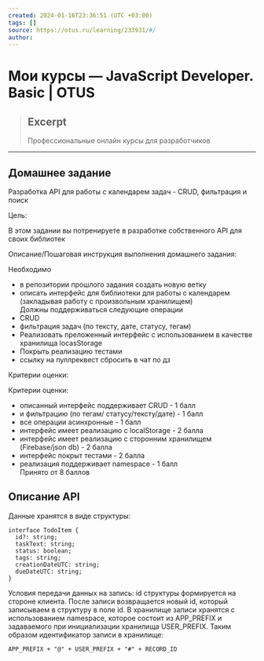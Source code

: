 ```yaml
---
created: 2024-01-16T23:36:51 (UTC +03:00)
tags: []
source: https://otus.ru/learning/233931/#/
author:
---
```


# Мои курсы — JavaScript Developer. Basic | OTUS

> ## Excerpt
>
> Профессиональные онлайн курсы для разработчиков

---

## Домашнее задание

Разработка API для работы с календарем задач - CRUD, фильтрация и поиск

Цель:

В этом задании вы потренируете в разработке собственного API для своих библиотек

Описание/Пошаговая инструкция выполнения домашнего задания:

Необходимо

- в репозитории прошлого задания создать новую ветку
- описать интерфейс для библиотеки для работы с календарем (закладывая работу с произвольным хранилищем)  
  Должны поддерживаться следующие операции
- CRUD
- фильтрация задач (по тексту, дате, статусу, тегам)
- Реализовать преложенный интерфейс с использованием в качестве хранилища locasStorage
- Покрыть реализацию тестами
- ссылку на пуллреквест сбросить в чат по дз

Критерии оценки:

Критерии оценки:

- описанный интерфейс поддерживает CRUD - 1 балл
- и фильтрацию (по тегам/ статусу/тексту/дате) - 1 балл
- все операции асинхронные - 1 балл
- интерфейс имеет реализацию с localStorage - 2 балла
- интерфейс имеет реализацию с сторонним хранилищем (Firebase/json db) - 2 балла
- интерфейс покрыт тестами - 2 балла
- реализация поддерживает namespace - 1 балл  
  Принято от 8 баллов

## Описание API

Данные хранятся в виде структуры:

```
interface TodoItem {
  id?: string;
  taskText: string;
  status: boolean;
  tags: string;
  creationDateUTC: string;
  dueDateUTC: string;
}
```

Условия передачи данных на запись:
id структуры формируется на стороне клиента.
После записи возвращается новый id, который записываем в структуру в поле id.
В хранилище записи хранятся с использованием namespace, которое состоит из APP_PREFIX и задаваемого при инициализации хранилища USER_PREFIX.
Таким образом идентификатор записи в хранилище:

```
APP_PREFIX + "@" + USER_PREFIX + "#" + RECORD_ID
```
